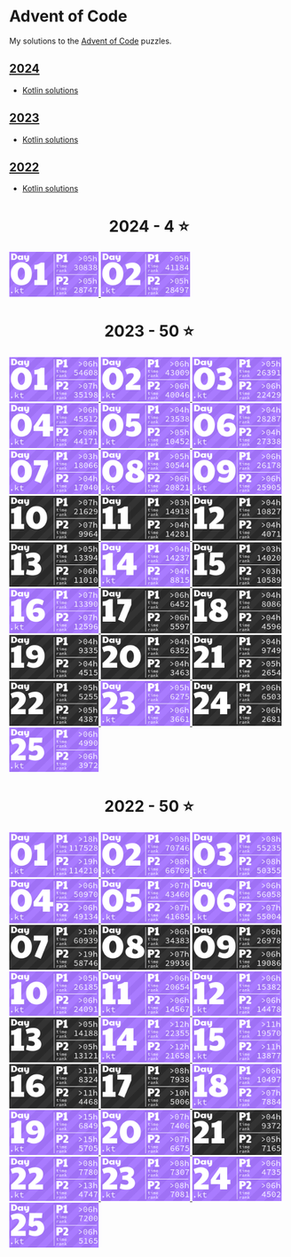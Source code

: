 # Advent of Code

My solutions to the [Advent of Code](https://adventofcode.com/) puzzles.

## [2024](https://adventofcode.com/2024)
- [Kotlin solutions](2024/kotlin)

## [2023](https://adventofcode.com/2023)
- [Kotlin solutions](2023/kotlin)

## [2022](https://adventofcode.com/2022)
- [Kotlin solutions](2022/kotlin)

<!-- AOC TILES BEGIN -->
<h1 align="center">
  2024 - 4 ⭐
</h1>
<a href="2024/kotlin/Day01.kt">
  <img src=".aoc_tiles/tiles/2024/01.png" width="161px">
</a>
<a href="2024/kotlin/Day02.kt">
  <img src=".aoc_tiles/tiles/2024/02.png" width="161px">
</a>
<h1 align="center">
  2023 - 50 ⭐
</h1>
<a href="2023/kotlin/Day01.kt">
  <img src=".aoc_tiles/tiles/2023/01.png" width="161px">
</a>
<a href="2023/kotlin/Day02.kt">
  <img src=".aoc_tiles/tiles/2023/02.png" width="161px">
</a>
<a href="2023/kotlin/Day03.kt">
  <img src=".aoc_tiles/tiles/2023/03.png" width="161px">
</a>
<a href="2023/kotlin/Day04.kt">
  <img src=".aoc_tiles/tiles/2023/04.png" width="161px">
</a>
<a href="2023/kotlin/Day05.kt">
  <img src=".aoc_tiles/tiles/2023/05.png" width="161px">
</a>
<a href="2023/kotlin/Day06.kt">
  <img src=".aoc_tiles/tiles/2023/06.png" width="161px">
</a>
<a href="2023/kotlin/Day07.kt">
  <img src=".aoc_tiles/tiles/2023/07.png" width="161px">
</a>
<a href="2023/kotlin/Day08.kt">
  <img src=".aoc_tiles/tiles/2023/08.png" width="161px">
</a>
<a href="2023/kotlin/Day09.kt">
  <img src=".aoc_tiles/tiles/2023/09.png" width="161px">
</a>
<a href="None">
  <img src=".aoc_tiles/tiles/2023/10.png" width="161px">
</a>
<a href="None">
  <img src=".aoc_tiles/tiles/2023/11.png" width="161px">
</a>
<a href="None">
  <img src=".aoc_tiles/tiles/2023/12.png" width="161px">
</a>
<a href="None">
  <img src=".aoc_tiles/tiles/2023/13.png" width="161px">
</a>
<a href="2023/kotlin/Day14.kt">
  <img src=".aoc_tiles/tiles/2023/14.png" width="161px">
</a>
<a href="None">
  <img src=".aoc_tiles/tiles/2023/15.png" width="161px">
</a>
<a href="2023/kotlin/Day16.kt">
  <img src=".aoc_tiles/tiles/2023/16.png" width="161px">
</a>
<a href="None">
  <img src=".aoc_tiles/tiles/2023/17.png" width="161px">
</a>
<a href="None">
  <img src=".aoc_tiles/tiles/2023/18.png" width="161px">
</a>
<a href="None">
  <img src=".aoc_tiles/tiles/2023/19.png" width="161px">
</a>
<a href="None">
  <img src=".aoc_tiles/tiles/2023/20.png" width="161px">
</a>
<a href="None">
  <img src=".aoc_tiles/tiles/2023/21.png" width="161px">
</a>
<a href="None">
  <img src=".aoc_tiles/tiles/2023/22.png" width="161px">
</a>
<a href="2023/kotlin/Day23.kt">
  <img src=".aoc_tiles/tiles/2023/23.png" width="161px">
</a>
<a href="None">
  <img src=".aoc_tiles/tiles/2023/24.png" width="161px">
</a>
<a href="2023/kotlin/Day25.kt">
  <img src=".aoc_tiles/tiles/2023/25.png" width="161px">
</a>
<h1 align="center">
  2022 - 50 ⭐
</h1>
<a href="2022/kotlin/Day01.kt">
  <img src=".aoc_tiles/tiles/2022/01.png" width="161px">
</a>
<a href="2022/kotlin/Day02.kt">
  <img src=".aoc_tiles/tiles/2022/02.png" width="161px">
</a>
<a href="2022/kotlin/Day03.kt">
  <img src=".aoc_tiles/tiles/2022/03.png" width="161px">
</a>
<a href="2022/kotlin/Day04.kt">
  <img src=".aoc_tiles/tiles/2022/04.png" width="161px">
</a>
<a href="2022/kotlin/Day05.kt">
  <img src=".aoc_tiles/tiles/2022/05.png" width="161px">
</a>
<a href="2022/kotlin/Day06.kt">
  <img src=".aoc_tiles/tiles/2022/06.png" width="161px">
</a>
<a href="None">
  <img src=".aoc_tiles/tiles/2022/07.png" width="161px">
</a>
<a href="None">
  <img src=".aoc_tiles/tiles/2022/08.png" width="161px">
</a>
<a href="None">
  <img src=".aoc_tiles/tiles/2022/09.png" width="161px">
</a>
<a href="2022/kotlin/Day10.kt">
  <img src=".aoc_tiles/tiles/2022/10.png" width="161px">
</a>
<a href="2022/kotlin/Day11.kt">
  <img src=".aoc_tiles/tiles/2022/11.png" width="161px">
</a>
<a href="2022/kotlin/Day12.kt">
  <img src=".aoc_tiles/tiles/2022/12.png" width="161px">
</a>
<a href="None">
  <img src=".aoc_tiles/tiles/2022/13.png" width="161px">
</a>
<a href="2022/kotlin/Day14.kt">
  <img src=".aoc_tiles/tiles/2022/14.png" width="161px">
</a>
<a href="2022/kotlin/Day15.kt">
  <img src=".aoc_tiles/tiles/2022/15.png" width="161px">
</a>
<a href="None">
  <img src=".aoc_tiles/tiles/2022/16.png" width="161px">
</a>
<a href="None">
  <img src=".aoc_tiles/tiles/2022/17.png" width="161px">
</a>
<a href="2022/kotlin/Day18.kt">
  <img src=".aoc_tiles/tiles/2022/18.png" width="161px">
</a>
<a href="2022/kotlin/Day19.kt">
  <img src=".aoc_tiles/tiles/2022/19.png" width="161px">
</a>
<a href="2022/kotlin/Day20.kt">
  <img src=".aoc_tiles/tiles/2022/20.png" width="161px">
</a>
<a href="None">
  <img src=".aoc_tiles/tiles/2022/21.png" width="161px">
</a>
<a href="2022/kotlin/Day22.kt">
  <img src=".aoc_tiles/tiles/2022/22.png" width="161px">
</a>
<a href="2022/kotlin/Day23.kt">
  <img src=".aoc_tiles/tiles/2022/23.png" width="161px">
</a>
<a href="2022/kotlin/Day24.kt">
  <img src=".aoc_tiles/tiles/2022/24.png" width="161px">
</a>
<a href="2022/kotlin/Day25.kt">
  <img src=".aoc_tiles/tiles/2022/25.png" width="161px">
</a>
<!-- AOC TILES END -->
